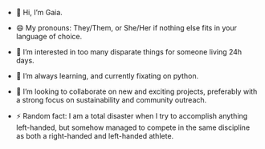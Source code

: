 - 👋 Hi, I’m Gaia.
- 😄 My pronouns: They/Them, or She/Her if nothing else fits in your language of choice.
- 👀 I’m interested in too many disparate things for someone living 24h days. 
- 🌱 I’m always learning, and currently fixating on python.
- 💞️ I’m looking to collaborate on new and exciting projects, preferably with a strong focus on sustainability and community outreach. 

- ⚡ Random fact: I am a total disaster when I try to accomplish anything left-handed, but somehow managed to compete in the same discipline as both a right-handed and left-handed athlete. 

<!---
gbanchelli/gbanchelli is a ✨ special ✨ repository because its `README.md` (this file) appears on your GitHub profile.
You can click the Preview link to take a look at your changes.
--->
